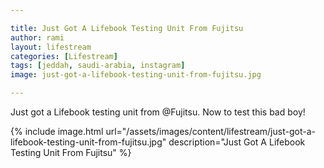 ```yaml
---

title: Just Got A Lifebook Testing Unit From Fujitsu
author: rami
layout: lifestream 
categories: [Lifestream]
tags: [jeddah, saudi-arabia, instagram] 
image: just-got-a-lifebook-testing-unit-from-fujitsu.jpg

---
```


Just got a Lifebook testing unit from @Fujitsu. Now to test this bad boy!

{% include image.html url="/assets/images/content/lifestream/just-got-a-lifebook-testing-unit-from-fujitsu.jpg" description="Just Got A Lifebook Testing Unit From Fujitsu" %}
